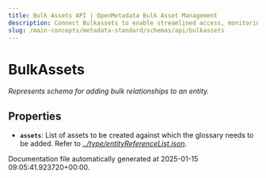 ```yaml
---
title: Bulk Assets API | OpenMetadata Bulk Asset Management
description: Connect Bulkassets to enable streamlined access, monitoring, or search of enterprise data using secure and scalable integrations.
slug: /main-concepts/metadata-standard/schemas/api/bulkassets
---
```


# BulkAssets

*Represents schema for adding bulk relationships to an entity.*

## Properties

- **`assets`**: List of assets to be created against which the glossary needs to be added. Refer to *[../type/entityReferenceList.json](#/type/entityReferenceList.json)*.


Documentation file automatically generated at 2025-01-15 09:05:41.923720+00:00.
